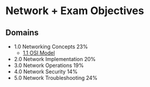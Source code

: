 # Network + Exam Objectives

## Domains

- 1.0 Networking Concepts 23%
  - [1.1 OSI Model](1.1%20OSI%20Model.md)
- 2.0 Network Implementation 20%
- 3.0 Network Operations 19%
- 4.0 Network Security 14%
- 5.0 Network Troubleshooting 24%
